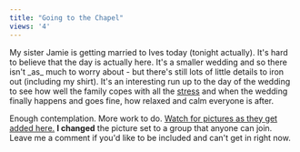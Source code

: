 ```yaml
---
title: "Going to the Chapel"
views: '4'
---
```

<p>My sister Jamie is getting married to Ives today (tonight actually).  It's hard to believe that the day is actually here.  It's a smaller wedding and so there isn't _as_ much to worry about - but there's still lots of little details to iron out (including my shirt).  It's an interesting run up to the day of the wedding to see how well the family copes with all the <a href="https://www.flickr.com/photos/lemon/1737305/">stress</a> and when the wedding finally happens and goes fine, how relaxed and calm everyone is after.</p>
<p>Enough contemplation.  More work to do.  <a href="https://www.flickr.com/groups/jamieandives">Watch for pictures as they get added here.</a>  <strong>I changed</strong> the picture set to a group that anyone can join.  Leave me a comment if you'd like to be included and can't get in right now.</p>
